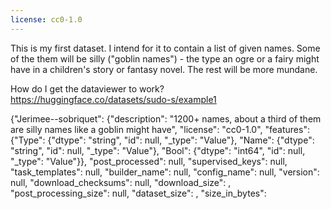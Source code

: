 ```yaml
---
license: cc0-1.0
---
```


This is my first dataset. I intend for it to contain a list of given names. Some of the them will be silly ("goblin names") - the type an ogre or a fairy might have in a children's story or fantasy novel. The rest will be more mundane.

How do I get the dataviewer to work? https://huggingface.co/datasets/sudo-s/example1

{"Jerimee--sobriquet":
{"description": "1200+ names, about a third of them are silly names like a goblin might have",
"license": "cc0-1.0",
"features": 
{"Type": {"dtype": "string", "id": null, "_type": "Value"}, "Name": {"dtype": "string", "id": null, "_type": "Value"}, "Bool": {"dtype": "int64", "id": null, "_type": "Value"}},
"post_processed": null, "supervised_keys": null, "task_templates": null, "builder_name": null, "config_name": null, "version": null,
"download_checksums": null, "download_size": , "post_processing_size": null, "dataset_size": , "size_in_bytes": 